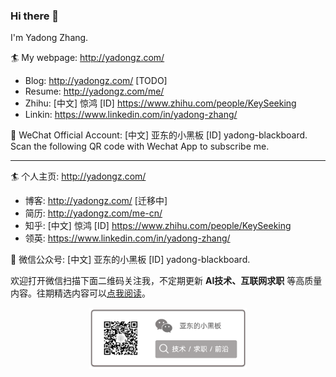 ### Hi there 👋

I'm Yadong Zhang. 

:surfer: My webpage: http://yadongz.com/
  + Blog: http://yadongz.com/ [TODO]
  + Resume: http://yadongz.com/me/
  + Zhihu: [中文] 惊鸿 [ID] https://www.zhihu.com/people/KeySeeking
  + Linkin: https://www.linkedin.com/in/yadong-zhang/

:rainbow: WeChat Official Account: [中文] 亚东的小黑板 [ID] yadong-blackboard. Scan the following QR code with Wechat App to subscribe me.

---

:surfer: 个人主页: http://yadongz.com/
  + 博客: http://yadongz.com/ [迁移中]
  + 简历: http://yadongz.com/me-cn/
  + 知乎: [中文] 惊鸿 [ID] https://www.zhihu.com/people/KeySeeking
  + 领英: https://www.linkedin.com/in/yadong-zhang/

:rainbow: 微信公众号: [中文] 亚东的小黑板 [ID] yadong-blackboard. 

欢迎打开微信扫描下面二维码关注我，不定期更新 __AI技术、互联网求职__ 等高质量内容。往期精选内容可以[点我阅读](http://yadongz.com/2021/03/29/official-account/)。

<center>
<img src="画板.png" alt="QR code" width="50%"/>
</center>
